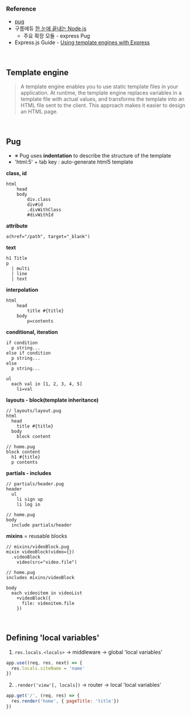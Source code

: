 ### Reference

- [pug](https://pugjs.org/api/getting-started.html)
- 구름에듀 [한 눈에 끝내는 Node.js](https://edu.goorm.io/learn/lecture/557/%ED%95%9C-%EB%88%88%EC%97%90-%EB%81%9D%EB%82%B4%EB%8A%94-node-js)
  - 주요 확장 모듈 - express Pug
- Express.js Guide - [Using template engines with Express](https://expressjs.com/en/guide/using-template-engines.html)

<br>

## Template engine

>A template engine enables you to use static template files in your application. At runtime, the template engine replaces variables in a template file with actual values, and transforms the template into an HTML file sent to the client. This approach makes it easier to design an HTML page.

<br>

## Pug

- ※ Pug uses **indentation** to describe the structure of the template
- 'html:5' + tab key : auto-generate html5 template

**class, id**

```pug
html
    head
    body
        div.class
        div#id
        .divWithClass
        #divWithId

```
**attribute**
```pug
a(href="/path", target="_blank")
```
**text**
```pug
h1 Title
p
  | multi
  | line
  | text
```
**interpolation**
```pug
html
    head
        title #{title}
    body
        p=contents
```
**conditional, iteration**
```pug
if condition
  p string...
else if condition
  p string...
else
  p string...

ul
  each val in [1, 2, 3, 4, 5]
    li=val
```
**layouts - block(template inheritance)**  
```pug
// layouts/layout.pug
html
  head
    title #{title}
  body
    block content

// home.pug
block content
  h1 #{title}
  p contents
```
**partials - includes**  
```pug
// partials/header.pug
header
  ul
    li sign up
    li log in

// home.pug
body
  include partials/header
```
**mixins** \= reusable blocks
```pug
// mixins/videoBlock.pug
mixin videoBlock(video={})
  .videoBlock
    video(src="video.file")

// home.pug
includes mixins/videoBlock

body
  each videoitem in videoList
    +videoBlock({
      file: videoitem.file
    })
```

<br>

## Defining 'local variables'

1. `res.locals.<locals>` -> middleware -> global 'local variables'
```js
app.use((req, res, next) => {
  res.locals.siteName = 'name'
})
```

2. `.render('view'[, locals])` -> router -> local 'local variables'
```js
app.get('/', (req, res) => {
  res.render('home', { pageTitle: 'title'})
})

```


